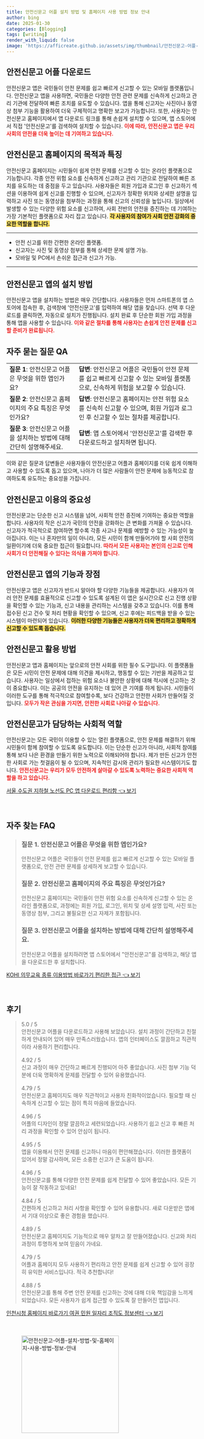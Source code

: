 ```yaml
---
title: 안전신문고 어플 설치 방법 및 홈페이지 사용 방법 정보 안내
author: bing
date: 2025-01-30
categories: [Blogging]
tags: [writing]
render_with_liquid: false
image: 'https://afficreate.github.io/assets/img/thumbnail/안전신문고-어플-설치-방법-및-홈페이지-사용-방법-정보-안내.webp'
---
```



<h2 id='안전신문고_어플_다운로드'>안전신문고 어플 다운로드</h2>

<p>안전신문고 앱은 국민들이 안전 문제를 쉽고 빠르게 신고할 수 있는 모바일 플랫폼입니다. 안전신문고 앱을 사용하면, 국민들은 다양한 안전 관련 문제를 신속하게 신고하고 관리 기관에 전달하여 빠른 조치를 유도할 수 있습니다. 앱을 통해 신고자는 사진이나 동영상 첨부 기능을 활용하여 더욱 구체적이고 명확한 보고가 가능합니다. 또한, 사용자는 안전신문고 홈페이지에서 앱 다운로드 링크를 통해 손쉽게 설치할 수 있으며, 앱 스토어에서 직접 '안전신문고'를 검색하여 설치할 수 있습니다. <b><span style="color: #ee2323;">이에 따라, 안전신문고 앱은 우리 사회의 안전을 더욱 높이는 데 기여하고 있습니다.</span></b></p>

<h2 id='안전신문고_홈페이지의_목적과_특징'>안전신문고 홈페이지의 목적과 특징</h2>

<p>안전신문고 홈페이지는 시민들이 쉽게 안전 문제를 신고할 수 있는 온라인 플랫폼으로 기능합니다. 각종 안전 위험 요소를 신속하게 신고하고 관리 기관으로 전달하여 빠른 조치를 유도하는 데 중점을 두고 있습니다. 사용자들은 회원 가입과 로그인 후 신고하기 섹션을 이용하여 쉽게 신고를 진행할 수 있으며, 신고자가 정확한 위치와 상세한 설명을 입력하고 사진 또는 동영상을 첨부하는 과정을 통해 신고의 신뢰성을 높입니다. 일상에서 발생할 수 있는 다양한 위험 요소를 신고하여, 사회 전반의 안전을 증진하는 데 기여하는 가장 기본적인 플랫폼으로 자리 잡고 있습니다. <b><span style="background-color: #ffe066;">각 사용자의 참여가 사회 안전 강화의 중요한 역할을 합니다.</span></b></p>

<hr />

<ul>
    <li>안전 신고를 위한 간편한 온라인 플랫폼.</li>
    <li>신고자는 사진 및 동영상 첨부를 통해 상세한 문제 설명 가능.</li>
    <li>모바일 및 PC에서 손쉬운 접근과 신고가 가능.</li>
</ul>

<hr />

<h2 id='안전신문고_앱의_설치_방법'>안전신문고 앱의 설치 방법</h2>

<p>안전신문고 앱을 설치하는 방법은 매우 간단합니다. 사용자들은 먼저 스마트폰의 앱 스토어에 접속한 후, 검색창에 '안전신문고'를 입력하여 해당 앱을 찾습니다. 선택 후 다운로드를 클릭하면, 자동으로 설치가 진행됩니다. 설치 완료 후 단순한 회원 가입 과정을 통해 앱을 사용할 수 있습니다. <b><span style="color: #ee2323;">이와 같은 절차를 통해 사용자는 손쉽게 안전 문제를 신고할 준비가 완료됩니다.</span></b></p>

<h2 id='자주_묻는_질문_QA'>자주 묻는 질문 QA</h2>

<table>
    <tr>
        <td><b>질문 1</b>: 안전신문고 어플은 무엇을 위한 앱인가요?</td>
        <td><b>답변</b>: 안전신문고 어플은 국민들이 안전 문제를 쉽고 빠르게 신고할 수 있는 모바일 플랫폼으로, 신속하게 위험을 보고할 수 있습니다.</td>
    </tr>
    <tr>
        <td><b>질문 2</b>: 안전신문고 홈페이지의 주요 특징은 무엇인가요?</td>
        <td><b>답변</b>: 안전신문고 홈페이지는 안전 위험 요소를 신속히 신고할 수 있으며, 회원 가입과 로그인 후 신고할 수 있는 절차를 제공합니다.</td>
    </tr>
    <tr>
        <td><b>질문 3</b>: 안전신문고 어플을 설치하는 방법에 대해 간단히 설명해주세요.</td>
        <td><b>답변</b>: 앱 스토어에서 '안전신문고'를 검색한 후 다운로드하고 설치하면 됩니다.</td>
    </tr>
</table>

<p>이와 같은 질문과 답변들은 사용자들이 안전신문고 어플과 홈페이지를 더욱 쉽게 이해하고 사용할 수 있도록 돕고 있으며, 나아가 더 많은 사람들이 안전 문제에 능동적으로 참여하도록 유도하는 중요성을 가집니다.</p>

<h2 id='안전신문고_이용의_중요성'>안전신문고 이용의 중요성</h2>

<p>안전신문고는 단순한 신고 시스템을 넘어, 사회적 안전 증진에 기여하는 중요한 역할을 합니다. 사용자의 작은 신고가 국민의 안전을 강화하는 큰 변화를 가져올 수 있습니다. 신고자가 적극적으로 참여하면 할수록 각종 사고나 문제를 예방할 수 있는 가능성이 높아집니다. 이는 나 혼자만의 일이 아니라, 모든 시민이 함께 만들어가야 할 사회 안전의 일환이기에 더욱 중요한 접근이 필요합니다. <b><span style="color: #ee2323;">따라서 모든 사용자는 본인의 신고로 인해 사회가 더 안전해질 수 있다는 의식을 가져야 합니다.</span></b></p>

<h2 id='안전신문고_앱의_기능과_장점'>안전신문고 앱의 기능과 장점</h2>

<p>안전신문고 앱은 신고자가 반드시 알아야 할 다양한 기능들을 제공합니다. 사용자가 여러 안전 문제를 효율적으로 신고할 수 있도록 설계된 이 앱은 실시간으로 신고 진행 상황을 확인할 수 있는 기능과, 신고 내용을 관리하는 시스템을 갖추고 있습니다. 이를 통해 접수된 신고 건수 및 처리 현황을 확인할 수 있으며, 신고 후에는 피드백을 받을 수 있는 시스템이 마련되어 있습니다. <b><span style="background-color: #ffe066;">이러한 다양한 기능들은 사용자가 더욱 편리하고 정확하게 신고할 수 있도록 돕습니다.</span></b></p>

<h2 id='안전신문고_활용_방법'>안전신문고 활용 방법</h2>

<p>안전신문고 앱과 홈페이지는 앞으로의 안전 사회를 위한 필수 도구입니다. 이 플랫폼들은 모든 시민이 안전 문제에 대해 의견을 제시하고, 행동할 수 있는 기반을 제공하고 있습니다. 사용자는 일상에서 접하는 위험 요소나 불안한 상황에 대해 적시에 신고하는 것이 중요합니다. 이는 공공의 안전을 유지하는 데 있어 큰 기여를 하게 됩니다. 시민들이 이러한 도구를 통해 적극적으로 참여할수록, 보다 건강하고 안전한 사회가 만들어질 것입니다. <b><span style="color: #ee2323;">모두가 작은 관심을 가지면, 안전한 사회로 나아갈 수 있습니다.</span></b></p>

<h2 id='안전신문고가_담당하는_사회적_역할'>안전신문고가 담당하는 사회적 역할</h2>

<p>안전신문고는 모든 국민이 이용할 수 있는 열린 플랫폼으로, 안전 문제를 해결하기 위해 시민들이 함께 참여할 수 있도록 유도합니다. 이는 단순한 신고가 아니라, 사회적 참여를 통해 보다 나은 환경을 만들기 위한 노력으로 이해되어야 합니다. 제가 만든 신고가 안전한 사회로 가는 첫걸음이 될 수 있으며, 지속적인 감시와 관리가 필요한 시스템이기도 합니다. <b><span style="color: #ee2323;">안전신문고는 우리가 모두 안전하게 살아갈 수 있도록 노력하는 중요한 사회적 역할을 하고 있습니다.</span></b></p>


<p><a class="click-button" title="서울 수도권 지하철 노선도 PC 앱 다운로드 편리함" href="https://afficreate.github.io/posts/%EC%84%9C%EC%9A%B8-%EC%88%98%EB%8F%84%EA%B6%8C-%EC%A7%80%ED%95%98%EC%B2%A0-%EB%85%B8%EC%84%A0%EB%8F%84-PC-%EC%95%B1-%EB%8B%A4%EC%9A%B4%EB%A1%9C%EB%93%9C-%ED%8E%B8%EB%A6%AC%ED%95%A8/" rel="dofollow">서울 수도권 지하철 노선도 PC 앱 다운로드 편리함 👈 보기</a></p><br>
<h2 id='자주_찾는_FAQ'>자주 찾는 FAQ</h2>
<div itemscope="" itemtype="https://schema.org/FAQPage"> 
<blockquote> 
<div itemscope="" itemprop="mainEntity" itemtype="https://schema.org/Question"> 
<h3 itemprop="name">질문 1. 안전신문고 어플은 무엇을 위한 앱인가요?</h3> 
<div itemscope="" itemprop="acceptedAnswer" itemtype="https://schema.org/Answer"> 
<span itemprop="text"> 
<p>안전신문고 어플은 국민들이 안전 문제를 쉽고 빠르게 신고할 수 있는 모바일 플랫폼으로, 안전 관련 문제를 상세하게 보고할 수 있습니다.</p> 
</span> 
</div> 
</div> 

<div itemscope="" itemprop="mainEntity" itemtype="https://schema.org/Question"> 
<h3 itemprop="name">질문 2. 안전신문고 홈페이지의 주요 특징은 무엇인가요?</h3> 
<div itemscope="" itemprop="acceptedAnswer" itemtype="https://schema.org/Answer"> 
<span itemprop="text"> 
<p>안전신문고 홈페이지는 국민들이 안전 위험 요소를 신속하게 신고할 수 있는 온라인 플랫폼으로, 과정에는 회원 가입, 로그인, 위치 및 상세 설명 입력, 사진 또는 동영상 첨부, 그리고 불필요한 신고 자제가 포함됩니다.</p> 
</span> 
</div> 
</div> 

<div itemscope="" itemprop="mainEntity" itemtype="https://schema.org/Question"> 
<h3 itemprop="name">질문 3. 안전신문고 어플을 설치하는 방법에 대해 간단히 설명해주세요.</h3> 
<div itemscope="" itemprop="acceptedAnswer" itemtype="https://schema.org/Answer"> 
<span itemprop="text"> 
<p>안전신문고 어플을 설치하려면 앱 스토어에서 "안전신문고"를 검색하고, 해당 앱을 다운로드한 후 설치합니다.</p> 
</span> 
</div> 
</div> 
</blockquote> 
</div>
<p><a class="click-button" title="KOHI 의무교육 종류 이용방법 바로가기 편리한 접근" href="https://afficreate.github.io/posts/KOHI-%EC%9D%98%EB%AC%B4%EA%B5%90%EC%9C%A1-%EC%A2%85%EB%A5%98-%EC%9D%B4%EC%9A%A9%EB%B0%A9%EB%B2%95-%EB%B0%94%EB%A1%9C%EA%B0%80%EA%B8%B0-%ED%8E%B8%EB%A6%AC%ED%95%9C-%EC%A0%91%EA%B7%BC/" rel="dofollow">KOHI 의무교육 종류 이용방법 바로가기 편리한 접근 👈 보기</a></p><br>
<h2 id='후기'>후기</h2>
<div itemscope itemtype="https://schema.org/Product">
  <blockquote>
  <div itemprop="review" itemscope itemtype="https://schema.org/Review">
      <div itemprop="reviewRating" itemscope itemtype="https://schema.org/Rating"> <span itemprop="ratingValue">5.0</span> / <span itemprop="bestRating">5</span> </div>
      <span itemprop="reviewBody">안전신문고 어플을 다운로드하고 사용해 보았습니다. 설치 과정이 간단하고 친절하게 안내되어 있어 매우 만족스러웠습니다. 앱의 인터페이스도 깔끔하고 직관적이라 사용하기 편리합니다.</span>
  </div>
  <br>
  <div itemprop="review" itemscope itemtype="https://schema.org/Review">
      <div itemprop="reviewRating" itemscope itemtype="https://schema.org/Rating"> <span itemprop="ratingValue">4.92</span> / <span itemprop="bestRating">5</span> </div>
      <span itemprop="reviewBody">신고 과정이 매우 간단하고 빠르게 진행되어 아주 좋았습니다. 사진 첨부 기능 덕분에 더욱 명확하게 문제를 전달할 수 있어 유용했습니다.</span>
  </div>
  <br>
  <div itemprop="review" itemscope itemtype="https://schema.org/Review">
      <div itemprop="reviewRating" itemscope itemtype="https://schema.org/Rating"> <span itemprop="ratingValue">4.79</span> / <span itemprop="bestRating">5</span> </div>
      <span itemprop="reviewBody">안전신문고 홈페이지도 매우 직관적이고 사용자 친화적이었습니다. 필요할 때 신속하게 신고할 수 있는 점이 특히 마음에 들었습니다.</span>
  </div>
  <br>
  <div itemprop="review" itemscope itemtype="https://schema.org/Review">
      <div itemprop="reviewRating" itemscope itemtype="https://schema.org/Rating"> <span itemprop="ratingValue">4.96</span> / <span itemprop="bestRating">5</span> </div>
      <span itemprop="reviewBody">어플의 디자인이 정말 깔끔하고 세련되었습니다. 사용하기 쉽고 신고 후 빠른 처리 과정을 확인할 수 있어 안심이 됩니다.</span>
  </div>
  <br>
  <div itemprop="review" itemscope itemtype="https://schema.org/Review">
      <div itemprop="reviewRating" itemscope itemtype="https://schema.org/Rating"> <span itemprop="ratingValue">4.95</span> / <span itemprop="bestRating">5</span> </div>
      <span itemprop="reviewBody">앱을 이용해서 안전 문제를 신고하니 마음이 편안해졌습니다. 이러한 플랫폼이 있어서 정말 감사하며, 모든 소중한 신고가 큰 도움이 됩니다.</span>
  </div>
  <br>
  <div itemprop="review" itemscope itemtype="https://schema.org/Review">
      <div itemprop="reviewRating" itemscope itemtype="https://schema.org/Rating"> <span itemprop="ratingValue">4.96</span> / <span itemprop="bestRating">5</span> </div>
      <span itemprop="reviewBody">안전신문고를 통해 다양한 안전 문제를 쉽게 전달할 수 있어 좋았습니다. 모든 기능이 잘 작동하고 있네요!</span>
  </div>
  <br>
  <div itemprop="review" itemscope itemtype="https://schema.org/Review">
      <div itemprop="reviewRating" itemscope itemtype="https://schema.org/Rating"> <span itemprop="ratingValue">4.84</span> / <span itemprop="bestRating">5</span> </div>
      <span itemprop="reviewBody">간편하게 신고하고 처리 사항을 확인할 수 있어 유용합니다. 새로 다운받은 앱에서 기대 이상으로 좋은 경험을 했습니다.</span>
  </div>
  <br>
  <div itemprop="review" itemscope itemtype="https://schema.org/Review">
      <div itemprop="reviewRating" itemscope itemtype="https://schema.org/Rating"> <span itemprop="ratingValue">4.89</span> / <span itemprop="bestRating">5</span> </div>
      <span itemprop="reviewBody">안전신문고 홈페이지도 기능적으로 매우 알차고 잘 만들어졌습니다. 신고와 처리과정이 투명하게 보여 믿음이 가네요.</span>
  </div>
  <br>
  <div itemprop="review" itemscope itemtype="https://schema.org/Review">
      <div itemprop="reviewRating" itemscope itemtype="https://schema.org/Rating"> <span itemprop="ratingValue">4.79</span> / <span itemprop="bestRating">5</span> </div>
      <span itemprop="reviewBody">어플과 홈페이지 모두 사용하기 편리하고 안전 문제를 쉽게 신고할 수 있어 굉장히 유익한 서비스입니다. 적극 추천합니다!</span>
  </div>
  <br>
  <div itemprop="review" itemscope itemtype="https://schema.org/Review">
      <div itemprop="reviewRating" itemscope itemtype="https://schema.org/Rating"> <span itemprop="ratingValue">4.88</span> / <span itemprop="bestRating">5</span> </div>
      <span itemprop="reviewBody">안전신문고를 통해 주변 안전 문제를 신고하는 것에 대해 더욱 책임감을 느끼게 되었습니다. 모든 사용자가 쉽게 접근할 수 있도록 잘 만들어진 앱입니다.</span>
  </div>
  </blockquote>
</div>
<p><a class="click-button" title="인천시청 홈페이지 바로가기 여권 민원 일자리 조직도 정보센터" href="https://afficreate.github.io/posts/%EC%9D%B8%EC%B2%9C%EC%8B%9C%EC%B2%AD-%ED%99%88%ED%8E%98%EC%9D%B4%EC%A7%80-%EB%B0%94%EB%A1%9C%EA%B0%80%EA%B8%B0-%EC%97%AC%EA%B6%8C-%EB%AF%BC%EC%9B%90-%EC%9D%BC%EC%9E%90%EB%A6%AC-%EC%A1%B0%EC%A7%81%EB%8F%84-%EC%A0%95%EB%B3%B4%EC%84%BC%ED%84%B0/" rel="dofollow">인천시청 홈페이지 바로가기 여권 민원 일자리 조직도 정보센터 👈 보기</a></p><br>
<figure class="image"><img src="https://afficreate.github.io/assets/img/thumbnail/안전신문고-어플-설치-방법-및-홈페이지-사용-방법-정보-안내.webp" alt="안전신문고-어플-설치-방법-및-홈페이지-사용-방법-정보-안내" width="256" height="256"></figure>